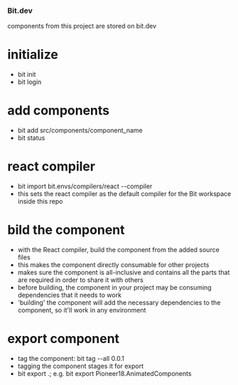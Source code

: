 ### Bit.dev 
components from this project are stored on bit.dev

# initialize
- bit init
- bit login

# add components
- bit add src/components/component_name
- bit status

# react compiler
- bit import bit.envs/compilers/react --compiler
- this sets the react compiler as the default compiler for the Bit workspace inside this repo

# bild the component
- with the React compiler, build the component from the added source files
- this makes the component directly consumable for other projects
- makes sure the component is all-inclusive and contains all the parts that are required in order to share it with others
- before building, the component in your project may be consuming dependencies that it needs to work
- 'building' the component will add the necessary dependencies to the component, so it'll work in any environment

# export component
- tag the component: bit tag --all 0.0.1
- tagging the component stages it for export
- bit export <username>.<collection>; e.g. bit export Pioneer18.AnimatedComponents
